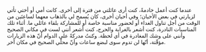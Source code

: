 عندما كنت أعمل خادمةً، كنت أرى عائلتي من فترة إلى أخرى. كانت أمي أو أختي تأتي لزيارتي في بعض الأحيان؛ وفي أحيان أخرى، كان يُسمح لي بالذهاب معهما لساعتَين من الوقت من أجل تناول الغداء أو لحضور مناسبة خاصة أو للمشاركة بلقاء عائلي ما. أثناء تلك المناسبات النادرة، كنت أشعر بالغرابة والحرج، كنت أشعر أنني لست في مكاني الصحيح وأنني على وشك المغادرة في أي لحظة. وكنتُ مدركةً على الدوام أنّ هذه الزيارات مؤقّتة، أنّها لن تدوم سوى لبضع ساعات وأنّ محلّي الصحيح في مكان آخر.
